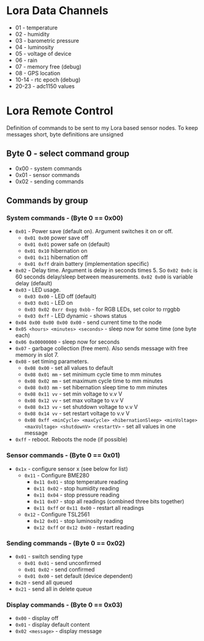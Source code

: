 # Lora Data Channels
* 01 - temperature
* 02 - humidity
* 03 - barometric pressure
* 04 - luminosity
* 05 - voltage of device
* 06 - rain
* 07 - memory free (debug)
* 08 - GPS location
* 10-14 - rtc epoch (debug)
* 20-23 - adc1150 values


# Lora Remote Control

Definition of commands to be sent to my Lora based sensor nodes. To keep messages short, byte definitions are unsigned

## Byte 0 - select command group
* 0x00 - system commands
* 0x01 - sensor commands
* 0x02 - sending commands


## Commands by group
### System commands - (Byte 0 == 0x00)
* `0x01` - Power save (default on). Argument switches it on or off.
  * `0x01 0x00` power save off
  * `0x01 0x01` power safe on (default)
  * `0x01 0x10` hibernation on
  * `0x01 0x11` hibernation off
  * `0x01 0xff` drain battery (implementation specific)
* `0x02` - Delay time. Argument is delay in seconds times 5. So `0x02 0x0c` is 60 seconds delay/sleep between measurements. `0x02 0x00` is variable delay (default)
* `0x03` - LED usage.
  * `0x03 0x00` - LED off (default)
  * `0x03 0x01` - LED on
  * `0x03 0x02 0xrr 0xgg 0xbb` - for RGB LEDs, set color to rrggbb
  * `0x03 0xff` - LED dynamic - shows status
* `0x04 0x00 0x00 0x00 0x00`  - send current time to the node
* `0x05 <hours> <minutes> <seconds>` - sleep now for some time (one byte each)
* `0x06 0x00000000` - sleep now for seconds
* `0x07` - garbage collection (free mem). Also sends message with free memory in slot 7.
* `0x08` - set timing parameters.
  * `0x08 0x00` - set all values to default
  * `0x08 0x01 mm` - set minimum cycle time to mm minutes
  * `0x08 0x02 mm` - set maximum cycle time to mm minutes
  * `0x08 0x03 mm` - set hibernation sleep time to mm minutes
  * `0x08 0x11 vv` - set min voltage to v.v V
  * `0x08 0x12 vv` - set max voltage to v.v V
  * `0x08 0x13 vv` - set shutdown voltage to v.v V
  * `0x08 0x14 vv` - set restart  voltage to v.v V
  * `0x08 0xff <minCycle> <maxCycle> <hibernationSleep> <minVoltage> <maxVoltage> <shutdownV> <restartV>` - set all values in one message
* `0xff` - reboot. Reboots the node (if possible)

### Sensor commands - (Byte 0 == 0x01)
* `0x1x` - configure sensor x (see below for list)
  * `0x11` - Configure BME280
    * `0x11 0x01` - stop temperature reading
    * `0x11 0x02` - stop humidity reading
    * `0x11 0x04` - stop pressure reading
    * `0x11 0x07` - stop all readings (combined three bits together)
    * `0x11 0xff` or `0x11 0x00` - restart all readings
  * `0x12` - Configure TSL2561
    * `0x12 0x01` - stop luminosity reading
    * `0x12 0xff` or `0x12 0x00` - restart reading

### Sending commands - (Byte 0 == 0x02)
* `0x01` - switch sending type
  * `0x01 0x01` - send unconfirmed
  * `0x01 0x02` - send confirmed
  * `0x01 0x00` - set default (device dependent)
* `0x20` - send all queued
* `0x21` - send all in delete queue

### Display commands - (Byte 0 == 0x03)
* `0x00` - display off
* `0x01` - display default content
* `0x02 <message>` - display message

